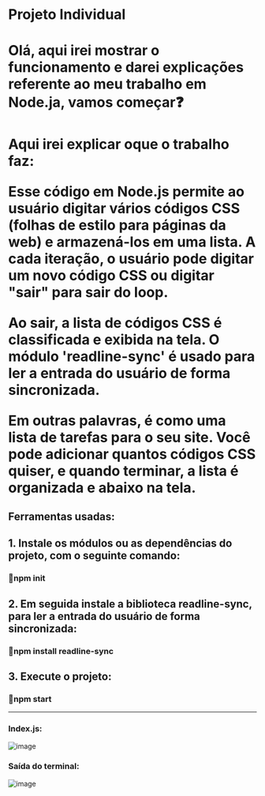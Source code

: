 # Projeto Individual

<h1>Olá, aqui irei mostrar o funcionamento e darei explicações referente ao meu trabalho em Node.ja, vamos começar❓</h1>
<h1>Aqui irei explicar oque o trabalho faz:

 Esse código em Node.js permite ao usuário digitar vários códigos CSS (folhas de estilo para páginas da web) e armazená-los em uma lista. A cada iteração, o usuário pode digitar um novo código CSS ou digitar "sair" para sair do loop.

Ao sair, a lista de códigos CSS é classificada e exibida na tela. O módulo 'readline-sync' é usado para ler a entrada do usuário de forma sincronizada.

Em outras palavras, é como uma lista de tarefas para o seu site. Você pode adicionar quantos códigos CSS quiser, e quando terminar, a lista é organizada e abaixo na tela.</h1>
<h2>Ferramentas usadas:</h2>

<h2>1. Instale os módulos ou as dependências do projeto, com o seguinte comando:</h2>

<h3>🧩npm init</h3>

<h2>2. Em seguida instale a biblioteca readline-sync, para ler a entrada do usuário de forma sincronizada:</h2>

<h3>🧩npm install readline-sync</h3>

<h2>3. Execute o projeto:</h2>

<h3>🚀npm start</h3>
<hr>








<h3>Index.js:</h3>

![image](https://user-images.githubusercontent.com/56053290/216742570-c190051e-8299-449a-9437-0ddf46d92b74.png)
<h3>Saída do terminal:</h3>

![image](https://user-images.githubusercontent.com/56053290/216743383-6a59721f-178b-4398-9b3b-97af960f8ddb.png)

